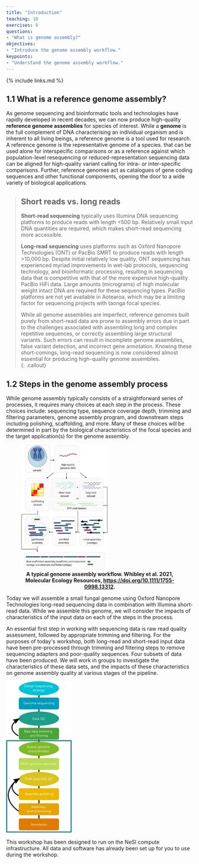 ```yaml
---
title: "Introduction"
teaching: 10
exercises: 0
questions: 
- "What is genome assembly?"
objectives: 
- "Introduce the genome assembly workflow."
keypoints: 
- "Understand the genome assembly workflow."
---
```


{% include links.md %}

## 1.1 What is a reference genome assembly?

As genome sequencing and bioinformatic tools and technologies have rapidly developed in recent decades, we can now produce high-quality **reference genome assemblies** for species of interest. While a **genome** is the full complement of DNA characterising an individual organism and is inherent to all living beings, a reference genome is a tool used for research. A reference genome is the representative genome of a species. that can be used alone for interspecific comparisons or as a reference against which population-level resequencing or reduced-representation sequencing data can be aligned for high-quality variant calling for intra- or inter-specific comparisons. Further, reference genomes act as catalogues of gene coding sequences and other functional components, opening the door to a wide variety of biological applications.

> ## Short reads vs. long reads
> **Short-read sequencing** typically uses Illumina DNA sequencing platforms to produce reads with length <500 bp. Relatively small input DNA quantities are required, which makes short-read sequencing more accessible. 
> 
> **Long-read sequencing** uses platforms such as Oxford Nanopore Technologies (ONT) or PacBio SMRT to produce reads with length >10,000 bp. Despite initial relatively low quality, ONT sequencing has experienced myriad improvements in wet-lab protocols, sequencing technology, and bioinformatic processing, resulting in sequencing data that is competitive with that of the more expensive high-quality PacBio HiFi data. Large amounts (micrograms) of high molecular weight intact DNA are required for these sequencing types. PacBio platforms are not yet available in Aotearoa, which may be a limiting factor for sequencing projects with taonga focal species. 
>
> While all genome assemblies are imperfect, reference genomes built purely from short-read data are prone to assembly errors due in part to the challenges associated with assembling long and complex repetitive sequences, or correctly assembling large structural variants. Such errors can result in incomplete genome assemblies, false variant detection, and incorrect gene annotation. Knowing these short-comings, long-read sequencing is now considered almost essential for producing high-quality genome assemblies.  
{: .callout}

## 1.2 Steps in the genome assembly process

While genome assembly typically consists of a straightforward series of processes, it requires many choices at each step in the process. These choices include: sequencing type, sequence coverage depth, trimming and filtering parameters, genome assembly program, and downstream steps including polishing, scaffolding, and more. Many of these choices will be determined in part by the biological characteristics of the focal species and the target application(s) for the genome assembly.

<figure>
<img src="../fig/whibley-et-al-assembly-process.jpg" style="width:auto;height:auto;max-width:55%;" >
<figcaption align = "center"><b>A typical genome assembly workflow. Whibley et al. 2021, Molecular Ecology Resources, <a href="https://doi.org/10.1111/1755-0998.13312">https://doi.org/10.1111/1755-0998.13312</a>.</b></figcaption>
</figure>


Today we will assemble a small fungal genome using Oxford Nanopore Technologies long-read sequencing data in combination with Illumina short-read data. While we assemble this genome, we will consider the impacts of characteristics of the input data on each of the steps in the process. 

An essential first step in working with sequencing data is raw read quality assessment, followed by appropriate trimming and filtering. For the purposes of today's workshop, both long-read and short-read input data have been pre-processed through trimming and filtering steps to remove sequencing adapters and poor-quality sequences. Four subsets of data have been produced. We will work in groups to investigate the characteristics of these data sets, and the impacts of these characteristics on genome assembly quality at various stages of the pipeline.






<img width="35%" src="../fig/genome-assembly-flowchart-small.png">

This workshop has been designed to run on the NeSI compute infrastructure. All data and software has already been set up for you to use during the workshop.
